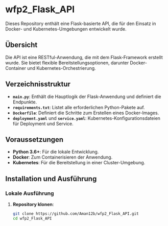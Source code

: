 # wfp2_Flask_API

Dieses Repository enthält eine Flask-basierte API, die für den Einsatz in Docker- und Kubernetes-Umgebungen entwickelt wurde.

## Übersicht

Die API ist eine RESTful-Anwendung, die mit dem Flask-Framework erstellt wurde. Sie bietet flexible Bereitstellungsoptionen, darunter Docker-Container und Kubernetes-Orchestrierung.

## Verzeichnisstruktur

- **`main.py`**: Enthält die Hauptlogik der Flask-Anwendung und definiert die Endpunkte.
- **`requirements.txt`**: Listet alle erforderlichen Python-Pakete auf.
- **`Dockerfile`**: Definiert die Schritte zum Erstellen eines Docker-Images.
- **`deployment.yaml`** und **`service.yaml`**: Kubernetes-Konfigurationsdateien für Deployment und Service.

## Voraussetzungen

- **Python 3.6+**: Für die lokale Entwicklung.
- **Docker**: Zum Containerisieren der Anwendung.
- **Kubernetes**: Für die Bereitstellung in einer Cluster-Umgebung.

## Installation und Ausführung

### Lokale Ausführung

1. **Repository klonen**:
   ```bash
   git clone https://github.com/Aman12b/wfp2_Flask_API.git
   cd wfp2_Flask_API
